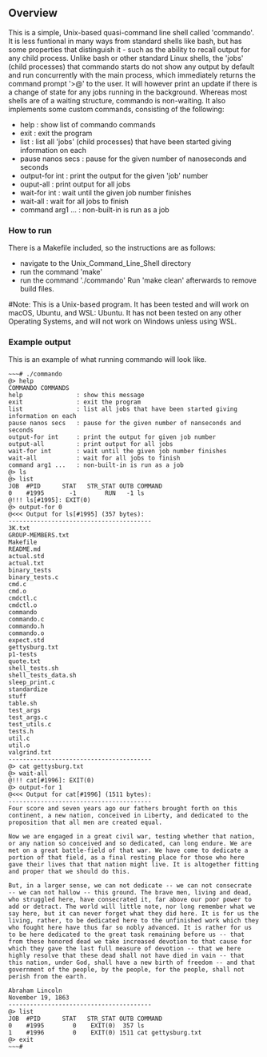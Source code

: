 ## Overview
This is a simple, Unix-based quasi-command line shell called 'commando'. It is less funtional in many ways from standard shells like bash, but has some properties that distinguish it - such as the ability to recall output for any child process. Unlike bash or other standard Linux shells, the 'jobs' (child processes) that commando starts do not show any output by default and run concurrently with the main process, which immediately returns the command prompt '>@' to the user. It will however print an update if there is a change of state for any jobs running in the background. Whereas most shells are of a waiting structure, commando is non-waiting. It also implements some custom commands, consisting of the following:
* help                : show list of commando commands
* exit                : exit the program
* list                : list all 'jobs' (child processes) that have been started giving information on each
* pause nanos secs    : pause for the given number of nanoseconds and seconds
* output-for int      : print the output for the given 'job' number
* ouput-all           : print output for all jobs
* wait-for int        : wait until the given job number finishes
* wait-all            : wait for all jobs to finish
* command arg1 ...    : non-built-in is run as a job

### How to run
There is a Makefile included, so the instructions are as follows:
* navigate to the Unix_Command_Line_Shell directory
* run the command 'make'
* run the command './commando'
Run 'make clean' afterwards to remove build files.

#Note: This is a Unix-based program. It has been tested and will work on macOS, Ubuntu, and WSL: Ubuntu. It has not been tested on any other Operating Systems, and will not work on Windows unless using WSL.

### Example output
This is an example of what running commando will look like.

~~~#
~~~# ./commando
@> help
COMMANDO COMMANDS
help               : show this message
exit               : exit the program
list               : list all jobs that have been started giving information on each
pause nanos secs   : pause for the given number of nanseconds and seconds
output-for int     : print the output for given job number
output-all         : print output for all jobs
wait-for int       : wait until the given job number finishes
wait-all           : wait for all jobs to finish
command arg1 ...   : non-built-in is run as a job
@> ls
@> list
JOB  #PID      STAT   STR_STAT OUTB COMMAND
0    #1995       -1        RUN   -1 ls 
@!!! ls[#1995]: EXIT(0)
@> output-for 0
@<<< Output for ls[#1995] (357 bytes):
----------------------------------------
3K.txt
GROUP-MEMBERS.txt
Makefile
README.md
actual.std
actual.txt
binary_tests
binary_tests.c
cmd.c
cmd.o
cmdctl.c
cmdctl.o
commando
commando.c
commando.h
commando.o
expect.std
gettysburg.txt
p1-tests
quote.txt
shell_tests.sh
shell_tests_data.sh
sleep_print.c
standardize
stuff
table.sh
test_args
test_args.c
test_utils.c
tests.h
util.c
util.o
valgrind.txt
----------------------------------------
@> cat gettysburg.txt
@> wait-all
@!!! cat[#1996]: EXIT(0)
@> output-for 1
@<<< Output for cat[#1996] (1511 bytes):
----------------------------------------
Four score and seven years ago our fathers brought forth on this
continent, a new nation, conceived in Liberty, and dedicated to the
proposition that all men are created equal.

Now we are engaged in a great civil war, testing whether that nation,
or any nation so conceived and so dedicated, can long endure. We are
met on a great battle-field of that war. We have come to dedicate a
portion of that field, as a final resting place for those who here
gave their lives that that nation might live. It is altogether fitting
and proper that we should do this.

But, in a larger sense, we can not dedicate -- we can not consecrate
-- we can not hallow -- this ground. The brave men, living and dead,
who struggled here, have consecrated it, far above our poor power to
add or detract. The world will little note, nor long remember what we
say here, but it can never forget what they did here. It is for us the
living, rather, to be dedicated here to the unfinished work which they
who fought here have thus far so nobly advanced. It is rather for us
to be here dedicated to the great task remaining before us -- that
from these honored dead we take increased devotion to that cause for
which they gave the last full measure of devotion -- that we here
highly resolve that these dead shall not have died in vain -- that
this nation, under God, shall have a new birth of freedom -- and that
government of the people, by the people, for the people, shall not
perish from the earth.

Abraham Lincoln
November 19, 1863
----------------------------------------
@> list
JOB  #PID      STAT   STR_STAT OUTB COMMAND
0    #1995        0    EXIT(0)  357 ls 
1    #1996        0    EXIT(0) 1511 cat gettysburg.txt 
@> exit
~~~#
